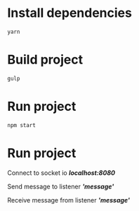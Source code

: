 # Install dependencies
```
yarn
```

# Build project
```
gulp
```

# Run project
```
npm start
```

# Run project
Connect to socket io ***localhost:8080***

Send message to listener ***'message'***

Receive message from listener ***'message'***
